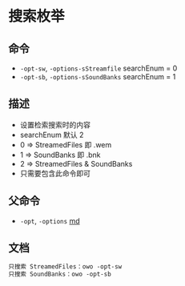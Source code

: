 # 搜索枚举

## 命令
- `-opt-sw`, `-options-sStreamfile` searchEnum = 0
- `-opt-sb`, `-options-sSoundBanks` searchEnum = 1

## 描述
- 设置检索搜索时的内容
- searchEnum 默认 2
- 0 => StreamedFiles 即 .wem
- 1 => SoundBanks 即 .bnk
- 2 => StreamedFiles & SoundBanks
- 只需要包含此命令即可

## 父命令
- `-opt`, `-options` [md](options.md)

## 文档
```txt
只搜索 StreamedFiles：owo -opt-sw
只搜索 SoundBanks：owo -opt-sb
```